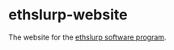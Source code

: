 # ethslurp-website
The website for the <a href="http://www.ethslurp.com">ethslurp software program</a>.
